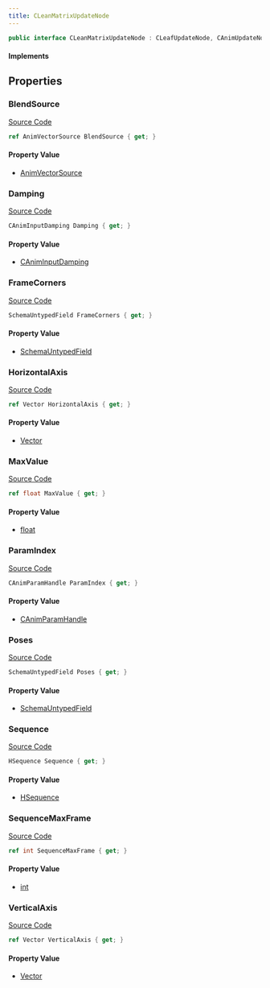 ```yaml
---
title: CLeanMatrixUpdateNode
---
```


```csharp
public interface CLeanMatrixUpdateNode : CLeafUpdateNode, CAnimUpdateNodeBase, ISchemaClass<CAnimUpdateNodeBase>, ISchemaClass<CLeafUpdateNode>, ISchemaClass<CLeanMatrixUpdateNode>, ISchemaField, ISchemaClass, INativeHandle
```

#### Implements

## Properties

### BlendSource

[Source Code](https://github.com/swiftly-solution/swiftlys2/blob/main/managed/src/SwiftlyS2.Generated/Schemas/Interfaces/CLeanMatrixUpdateNode.cs#L25)

```csharp
ref AnimVectorSource BlendSource { get; }
```

#### Property Value

- [AnimVectorSource](/docs/api/shared/schemadefinitions/animvectorsource)

### Damping

[Source Code](https://github.com/swiftly-solution/swiftlys2/blob/main/managed/src/SwiftlyS2.Generated/Schemas/Interfaces/CLeanMatrixUpdateNode.cs#L23)

```csharp
CAnimInputDamping Damping { get; }
```

#### Property Value

- [CAnimInputDamping](/docs/api/shared/schemadefinitions/caniminputdamping)

### FrameCorners

[Source Code](https://github.com/swiftly-solution/swiftlys2/blob/main/managed/src/SwiftlyS2.Generated/Schemas/Interfaces/CLeanMatrixUpdateNode.cs#L18)

```csharp
SchemaUntypedField FrameCorners { get; }
```

#### Property Value

- [SchemaUntypedField](/docs/api/shared/schemas/schemauntypedfield)

### HorizontalAxis

[Source Code](https://github.com/swiftly-solution/swiftlys2/blob/main/managed/src/SwiftlyS2.Generated/Schemas/Interfaces/CLeanMatrixUpdateNode.cs#L31)

```csharp
ref Vector HorizontalAxis { get; }
```

#### Property Value

- [Vector](/docs/api/shared/natives/vector)

### MaxValue

[Source Code](https://github.com/swiftly-solution/swiftlys2/blob/main/managed/src/SwiftlyS2.Generated/Schemas/Interfaces/CLeanMatrixUpdateNode.cs#L35)

```csharp
ref float MaxValue { get; }
```

#### Property Value

- [float](https://learn.microsoft.com/dotnet/api/system.single)

### ParamIndex

[Source Code](https://github.com/swiftly-solution/swiftlys2/blob/main/managed/src/SwiftlyS2.Generated/Schemas/Interfaces/CLeanMatrixUpdateNode.cs#L27)

```csharp
CAnimParamHandle ParamIndex { get; }
```

#### Property Value

- [CAnimParamHandle](/docs/api/shared/schemadefinitions/canimparamhandle)

### Poses

[Source Code](https://github.com/swiftly-solution/swiftlys2/blob/main/managed/src/SwiftlyS2.Generated/Schemas/Interfaces/CLeanMatrixUpdateNode.cs#L21)

```csharp
SchemaUntypedField Poses { get; }
```

#### Property Value

- [SchemaUntypedField](/docs/api/shared/schemas/schemauntypedfield)

### Sequence

[Source Code](https://github.com/swiftly-solution/swiftlys2/blob/main/managed/src/SwiftlyS2.Generated/Schemas/Interfaces/CLeanMatrixUpdateNode.cs#L33)

```csharp
HSequence Sequence { get; }
```

#### Property Value

- [HSequence](/docs/api/shared/schemadefinitions/hsequence)

### SequenceMaxFrame

[Source Code](https://github.com/swiftly-solution/swiftlys2/blob/main/managed/src/SwiftlyS2.Generated/Schemas/Interfaces/CLeanMatrixUpdateNode.cs#L37)

```csharp
ref int SequenceMaxFrame { get; }
```

#### Property Value

- [int](https://learn.microsoft.com/dotnet/api/system.int32)

### VerticalAxis

[Source Code](https://github.com/swiftly-solution/swiftlys2/blob/main/managed/src/SwiftlyS2.Generated/Schemas/Interfaces/CLeanMatrixUpdateNode.cs#L29)

```csharp
ref Vector VerticalAxis { get; }
```

#### Property Value

- [Vector](/docs/api/shared/natives/vector)

